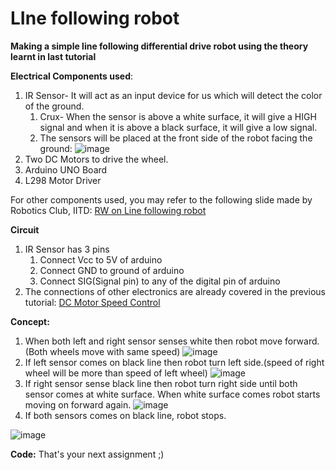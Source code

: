 # LIne following robot

**Making a simple line following differential drive robot using the theory learnt in last tutorial**

**Electrical Components used**:
1. IR Sensor- It will act as an input device for us which will detect the color of the ground.
    1. Crux- When the sensor is above a white surface, it will give a HIGH signal and when it is above a black surface, it will give a low signal.
    1. The sensors will be placed at the front side of the robot facing the ground:
    ![image](https://user-images.githubusercontent.com/42930138/82197353-88b43e00-9918-11ea-884c-41463b8e8905.png)
1. Two DC Motors to drive the wheel.
1. Arduino UNO Board
1. L298 Motor Driver

For other components used, you may refer to the following slide made by Robotics Club, IITD:
[RW on Line following robot](https://drive.google.com/open?id=1nGk8AG7Ent-GKmRkeSjkaip3T2FgikwI)

**Circuit**
1. IR Sensor has 3 pins
    1. Connect Vcc to 5V of arduino
    1. Connect GND to ground of arduino
    1. Connect SIG(Signal pin) to any of the digital pin of arduino
1. The connections of other electronics are already covered in the previous tutorial: [DC Motor Speed Control](https://github.com/rohanyuttham/Learn-Arduino-via-simulations/blob/master/13-Speed-Control-of-DC-Motor-L298.md)

**Concept:**
1. When both left and right sensor senses white then robot move forward.(Both wheels move with same speed) ![image](https://user-images.githubusercontent.com/42930138/82198585-265c3d00-991a-11ea-9fd1-d7c7e4c78e41.png)
1. If left sensor comes on black line then robot turn left side.(speed of right wheel will be more than speed of left wheel) ![image](https://user-images.githubusercontent.com/42930138/82198684-455acf00-991a-11ea-8172-22b0a684228c.png)
1. If right sensor sense black line then robot turn right side until both sensor comes at white surface. When white surface comes robot starts moving on forward again. ![image](https://user-images.githubusercontent.com/42930138/82198750-63283400-991a-11ea-8f89-a323364ef713.png)
1. If both sensors comes on black line, robot stops. 

![image](https://user-images.githubusercontent.com/42930138/82198818-7e933f00-991a-11ea-8f5c-c8b9cb30a1bb.png)

**Code:**
That's your next assignment ;)
